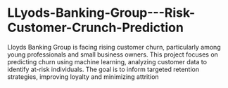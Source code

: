 # LLyods-Banking-Group---Risk-Customer-Crunch-Prediction
Lloyds Banking Group is facing rising customer churn, particularly among young professionals and small business owners. This project focuses on predicting churn using machine learning, analyzing customer data to identify at-risk individuals. The goal is to inform targeted retention strategies, improving loyalty and minimizing attrition
